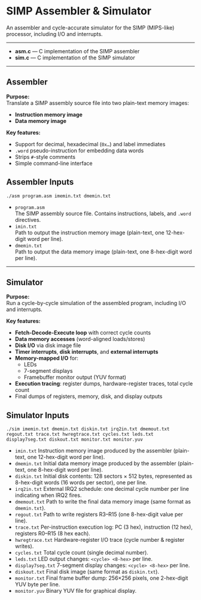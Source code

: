 # SIMP Assembler & Simulator

An assembler and cycle-accurate simulator for the SIMP (MIPS-like) processor, including I/O and interrupts.

---

- **asm.c**        — C implementation of the SIMP assembler
- **sim.c**        — C implementation of the SIMP simulator     

---

## Assembler

**Purpose:**  
Translate a SIMP assembly source file into two plain-text memory images:

- **Instruction memory image**
- **Data memory image**

**Key features:**
- Support for decimal, hexadecimal (`0x…`) and label immediates
- `.word` pseudo-instruction for embedding data words
- Strips `#`-style comments
- Simple command-line interface

## Assembler Inputs
`./asm program.asm imemin.txt dmemin.txt`

- `program.asm`  
  The SIMP assembly source file. Contains instructions, labels, and `.word` directives.  
- `imin.txt`  
  Path to output the instruction memory image (plain-text, one 12-hex-digit word per line).  
- `dmemin.txt`  
  Path to output the data memory image (plain-text, one 8-hex-digit word per line).  

---

## Simulator

**Purpose:**  
Run a cycle-by-cycle simulation of the assembled program, including I/O and interrupts.

**Key features:**  
- **Fetch-Decode-Execute loop** with correct cycle counts
- **Data memory accesses** (word-aligned loads/stores)
- **Disk I/O** via disk image file
- **Timer interrupts**, **disk interrupts**, and **external interrupts**
- **Memory-mapped I/O** for:
  - LEDs
  - 7-segment displays
  - Framebuffer monitor output (YUV format)
- **Execution tracing**: register dumps, hardware-register traces, total cycle count
- Final dumps of registers, memory, disk, and display outputs

## Simulator Inputs
`./sim imemin.txt dmemin.txt diskin.txt irq2in.txt dmemout.txt regout.txt trace.txt hwregtrace.txt cycles.txt leds.txt display7seg.txt diskout.txt monitor.txt monitor.yuv`

- `imin.txt`
  Instruction memory image produced by the assembler (plain-text, one 12-hex-digit word per line).
- `dmemin.txt`
  Initial data memory image produced by the assembler (plain-text, one 8-hex-digit word per line).
- `diskin.txt`
  Initial disk contents: 128 sectors × 512 bytes, represented as 8-hex-digit words (16 words per sector), one per line.
- `irq2in.txt`
  External IRQ2 schedule: one decimal cycle number per line indicating when IRQ2 fires.
- `dmemout.txt`
  Path to write the final data memory image (same format as `dmemin.txt`).
- `regout.txt`
  Path to write registers R3–R15 (one 8-hex-digit value per line).
- `trace.txt`
  Per-instruction execution log: PC (3 hex), instruction (12 hex), registers R0–R15 (8 hex each).
- `hwregtrace.txt`
  Hardware-register I/O trace (cycle number & register writes).
- `cycles.txt`
  Total cycle count (single decimal number).
- `leds.txt`
  LED output changes: `<cycle> <8-hex>` per line.
- `display7seg.txt`
  7-segment display changes: `<cycle> <8-hex>` per line.
- `diskout.txt`
  Final disk image (same format as `diskin.txt`).
- `monitor.txt`
  Final frame buffer dump: 256×256 pixels, one 2-hex-digit YUV byte per line.
- `monitor.yuv`
  Binary YUV file for graphical display.
